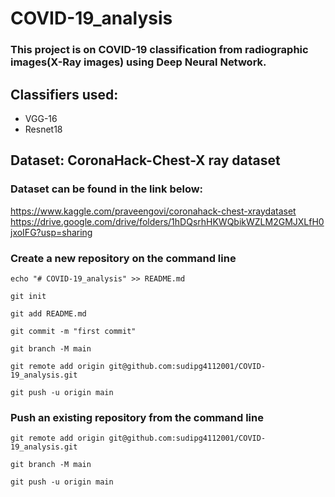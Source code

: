 # COVID-19_analysis

### This project is on COVID-19 classification from radiographic images(X-Ray images) using Deep Neural Network.

## Classifiers used:
- VGG-16
- Resnet18

## Dataset: CoronaHack-Chest-X ray dataset
### Dataset can be found in the link below:
https://www.kaggle.com/praveengovi/coronahack-chest-xraydataset
https://drive.google.com/drive/folders/1hDQsrhHKWQbikWZLM2GMJXLfH0jxoIFG?usp=sharing


### Create a new repository on the command line
`echo "# COVID-19_analysis" >> README.md`

`git init`

`git add README.md`

`git commit -m "first commit"`

`git branch -M main`

`git remote add origin git@github.com:sudipg4112001/COVID-19_analysis.git`

`git push -u origin main`

### Push an existing repository from the command line

`git remote add origin git@github.com:sudipg4112001/COVID-19_analysis.git`

`git branch -M main`

`git push -u origin main`
